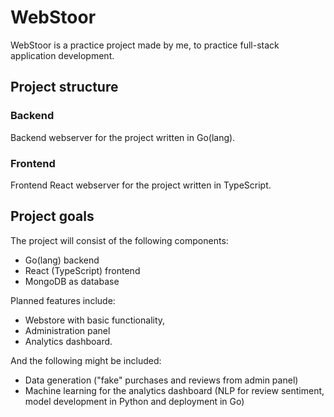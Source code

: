 # WebStoor

WebStoor is a practice project made by me, to practice full-stack application development.

## Project structure

### Backend

Backend webserver for the project written in Go(lang). 

### Frontend

Frontend React webserver for the project written in TypeScript.

## Project goals

The project will consist of the following components:
* Go(lang) backend
* React (TypeScript) frontend
* MongoDB as database

Planned features include:
* Webstore with basic functionality,
* Administration panel 
* Analytics dashboard.

And the following might be included:
* Data generation ("fake" purchases and reviews from admin panel)
* Machine learning for the analytics dashboard (NLP for review sentiment, model development in Python and deployment in Go)
